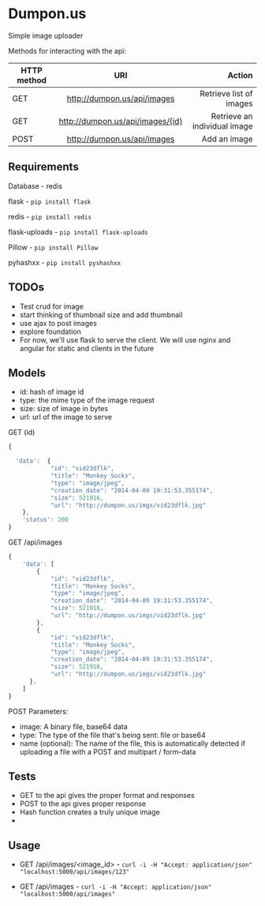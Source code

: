 Dumpon.us
==

Simple image uploader

Methods for interacting with the api:

| HTTP method       | URI       | Action  |
| ------------- |:-------------:| -----:|
| GET     | http://dumpon.us/api/images | Retrieve list of images |
| GET     | http://dumpon.us/api/images/{id} | Retrieve an individual image |
| POST   | http://dumpon.us/api/images | Add an image 


Requirements
--

Database - redis

flask - `pip install flask`

redis - `pip install redis`

flask-uploads - `pip install flask-uploads`

Pillow - `pip install Pillow`

pyhashxx - `pip install pyshashxx`

TODOs
--
 - Test crud for image
 - start thinking of thumbnail size and add thumbnail
 - use ajax to post images
 - explore foundation
 - For now, we'll use flask to serve the client. We will use nginx and angular for static and clients in the future

Models
--
- id: hash of image id
- type: the mime type of the image request
- size: size of image in bytes
- url: url of the image to serve

GET (id)
```javascript
{

  'data':  {
            "id": "vid23dflk",
            "title": "Monkey Socks",
            "type": "image/jpeg",
            "creation_date": "2014-04-09 19:31:53.355174",
            "size": 521916,
            "url": "http://dumpon.us/imgs/vid23dflk.jpg"
    },
    'status': 200
}
```

GET /api/images

```javascript
{
    'data': [
        {
            "id": "vid23dflk",
            "title": "Monkey Socks",
            "type": "image/jpeg",
            "creation_date": "2014-04-09 19:31:53.355174",
            "size": 521916,
            "url": "http://dumpon.us/imgs/vid23dflk.jpg"
        },
        {
            "id": "vid23dflk",
            "title": "Monkey Socks",
            "type": "image/jpeg",
            "creation_date": "2014-04-09 19:31:53.355174",
            "size": 521916,
            "url": "http://dumpon.us/imgs/vid23dflk.jpg"
      },
    ]
}

```

POST Parameters:
* image: A binary file, base64 data
* type: The type of the file that's being sent: file or base64
* name (optional): The name of the file, this is automatically detected if uploading a file with a POST and multipart / form-data

Tests
--
 - GET to the api gives the proper format and responses
 - POST to the api gives proper response
 - Hash function creates a truly unique image
 - 


Usage
--

- GET /api/images/<image_id> - `curl -i -H "Accept: application/json" "localhost:5000/api/images/123"`

- GET /api/images - `curl -i -H "Accept: application/json" "localhost:5000/api/images"`


